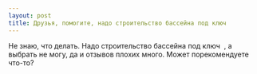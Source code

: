 ```yaml
---
layout: post 
title: Друзья, помогите, надо строительство бассейна под ключ ‌ ‌ 
--- 
```

Не знаю, что делать. Надо строительство бассейна под ключ ‌ ‌, а выбрать не могу, да и отзывов плохих много. Может порекомендуете что-то?
